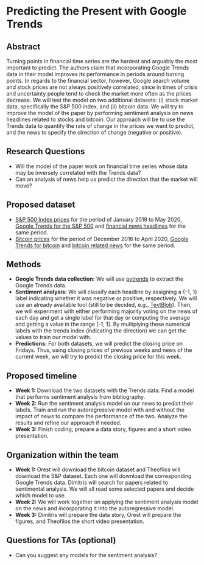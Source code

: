 # Predicting the Present with Google Trends

## Abstract

Turning points in financial time series are the hardest and arguably the most important to predict. The authors claim that incorporating Google Trends data in their model improves its performance in periods around turning points. In regards to the financial sector, however, Google search volume and stock prices are not always positively correlated, since in times of crisis and uncertainty people tend to check the market more often as the prices decrease. We will test the model on two additional datasets: (i) stock market data, specifically the S&P 500 index, and (ii) bitcoin data. We will try to improve the model of the paper by performing sentiment analysis on news headlines related to stocks and bitcoin. Our approach will be to use the Trends data to quantify the rate of change in the prices we want to predict, and the news to specify the direction of change (negative or positive).

## Research Questions

* Will the model of the paper work on financial time series whose data may be inversely correlated with the Trends data?
* Can an analysis of news help us predict the direction that the market will move?

## Proposed dataset

* [S&P 500 Index prices](https://finance.yahoo.com/quote/%5EGSPC/) for the period of January 2019 to May 2020, [Google Trends for the S&P 500](https://trends.google.com/trends/explore?date=2019-01-01%202020-05-31&geo=US&q=%2Fm%2F016yss) and [financial news headlines](https://www.kaggle.com/miguelaenlle/massive-stock-news-analysis-db-for-nlpbacktests?select=analyst_ratings_processed.csv) for the same period.
* [Bitcoin prices](https://www.coindesk.com/price/bitcoin) for the period of December 2016 to April 2020, [Google Trends for bitcoin](https://trends.google.com/trends/explore?date=today%205-y&geo=US&q=%2Fm%2F05p0rrx) and [bitcoin related news](https://www.kaggle.com/asahicantu/cryptocurency-cointelegraph-newsfeed?select=cointelegraph_news_content.csv) for the same period.

## Methods

* **Google Trends data collection:** We will use [pytrends](https://pypi.org/project/pytrends/) to extract the Google Trends data.
* **Sentiment analysis:** We will classify each headline by assigning a {-1, 1} label indicating whether it was negative or positive, respectively. We will use an already available tool (still to be decided, e.g., [TextBlob](https://textblob.readthedocs.io/en/dev/)). Then, we will experiment with either performing majority voting on the news of each day and get a single label for that day or computing the average and getting a value in the range [-1, 1]. By multiplying these numerical labels with the trends index (indicating the direction) we can get the values to train our model with.
* **Predictions:** For both datasets, we will predict the closing price on Fridays. Thus, using closing prices of previous weeks and news of the current week, we will try to predict the closing price for this week.

## Proposed timeline

* **Week 1:** Download the two datasets with the Trends data. Find a model that performs sentiment analysis from bibliography.
* **Week 2:** Run the sentiment analysis model on our news to predict their labels. Train and run the autoregressive model with and without the impact of news to compare the performance of the two. Analyze the results and refine our approach if needed.
* **Week 3:** Finish coding, prepare a data story, figures and a short video presentation.

## Organization within the team

* **Week 1:** Orest will download the bitcoin dataset and Theofilos will download the S&P dataset. Each one will download the corresponding Google Trends data. Dimitris will search for papers related to sentimental analysis. We will all read some selected papers and decide which model to use.
* **Week 2:** We will work together on applying the sentiment analysis model on the news and incorporating it into the autoregressive model.
* **Week 3:** Dimitris will prepare the data story, Orest will prepare the figures, and Theofilos the short video presentation.

## Questions for TAs (optional)

* Can you suggest any models for the sentiment analysis?
